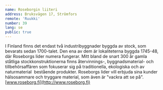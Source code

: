 ```yaml
---
name: Roseborgin liiteri
address: Bruksvägen 17, Strömfors
remote: 'Ruukki'
number: 39
lang: se
public: true
---
```

I Finland finns det endast två industribyggnader byggda av stock, som bevarats sedan 1700-talet. Den ena av dem är lokaliteterna byggda 1745-48, där Roseborgs lider numera fungerar. Mitt bland de snart 300 år gamla ståtliga stockkonstruktionerna finns återvinnings-, byggnadsmaterial- och tillbehörsaffären som fokuserar sig på traditionella, ekologiska och av naturmaterial  bestående produkter. Roseborgs lider vill erbjuda sina kunder hälsosammare och tryggare material, som även är "vackra att se på".
[www.roseborg.fi](http://www.roseborg.fi)
